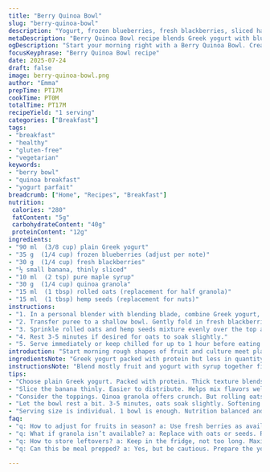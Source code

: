 ```yaml
---
title: "Berry Quinoa Bowl"
slug: "berry-quinoa-bowl"
description: "Yogurt, frozen blueberries, fresh blackberries, sliced half banana, real maple syrup, and quinoa granola rebalanced for a creamy, crunchy morning bowl. Uses a personal blender, blends mostly fruit and yogurt, topped last minute. Quick prep typical of near 20 minutes, some downtime for assembling and garnishing. Suitable for vegetarian, nut-free, gluten-free, egg-free diets with ingredient swaps for freshness and texture."
metaDescription: "Berry Quinoa Bowl recipe blends Greek yogurt with blueberries, blackberries, banana and crunchy granola. A quick, nutritious start to your day."
ogDescription: "Start your morning right with a Berry Quinoa Bowl. Creamy yogurt and fruit topped with granola for a delightful dish that's healthy and easy."
focusKeyphrase: "Berry Quinoa Bowl recipe"
date: 2025-07-24
draft: false
image: berry-quinoa-bowl.png
author: "Emma"
prepTime: PT17M
cookTime: PT0M
totalTime: PT17M
recipeYield: "1 serving"
categories: ["Breakfast"]
tags:
- "breakfast"
- "healthy"
- "gluten-free"
- "vegetarian"
keywords:
- "berry bowl"
- "quinoa breakfast"
- "yogurt parfait"
breadcrumb: ["Home", "Recipes", "Breakfast"]
nutrition: 
 calories: "280"
 fatContent: "5g"
 carbohydrateContent: "40g"
 proteinContent: "12g"
ingredients:
- "90 ml  (3/8 cup) plain Greek yogurt"
- "35 g  (1/4 cup) frozen blueberries (adjust per note)"
- "30 g  (1/4 cup) fresh blackberries"
- "½ small banana, thinly sliced"
- "10 ml  (2 tsp) pure maple syrup"
- "30 g  (1/4 cup) quinoa granola"
- "15 ml  (1 tbsp) rolled oats (replacement for half granola)"
- "15 ml  (1 tbsp) hemp seeds (replacement for nuts)"
instructions:
- "1. In a personal blender with blending blade, combine Greek yogurt, frozen blueberries, and sliced banana. Add maple syrup. Blend until mostly smooth with some texture remaining, about 12 minutes total including pauses."
- "2. Transfer puree to a shallow bowl. Gently fold in fresh blackberries to keep them intact; don't blend these."
- "3. Sprinkle rolled oats and hemp seeds mixture evenly over the top along with quinoa granola."
- "4. Rest 3-5 minutes if desired for oats to soak slightly."
- "5. Serve immediately or keep chilled for up to 1 hour before eating."
introduction: "Start morning rough shapes of fruit and culture meet plate. Cool, creamy thick Greek yogurt base shifted to 90 ml, less but still solid body. Blueberries' punch from frozen state reduced for subtle chill and fresh feel. Blackberries stay fresh, whole, contrast textures. Maple syrup down from 15 to 10 ml, just a whisper sweet. Half banana hangs sliced thinner, easy bite, quick flavor. Quinoa granola shrinks, complemented by a spoonful rolled oats and hemp seeds. Crunch, chew, different layers and bites, more than just sweet and cold. The process heads to blender first, then topping. Timing tweaked, 12 minutes blend with patience, half-frozen chunks soften, but not all gone. Then assembly, layering fruits and crunch. All happens between 15 and 20 minutes. A straightforward start to day, minimal fuss yet some thought."
ingredientsNote: "Greek yogurt packed with protein but less in quantity, good for smoother blend and lighter bowl. Frozen blueberries still icy, fresher taste but easier on blender if reduced to 35 g. Fresh blackberries kept whole, textures contrast. Banana sliced thinner makes distribution easier. Maple syrup reduced by about a third for tone-down sweetness, natural flavor. Quinoa granola reduced and mixed with rolled oats for more texture variety but still gluten-free, nut-free, egg-free safe. Hemp seeds here switch the crunch and protein game, replacing nuts, fitting allergies. Frozen fruit suggested to adjust depending on season or fresh availability. Oats provide soft chew contrasting granola crunch; soak slightly if waiting after assembly."
instructionsNote: "Blend mostly fruit and yogurt with syrup together first. Use personal blender blade; timing stretched to about 12 minutes total including pauses to avoid overheating, ensure small chunks soften but not dissolve completely. Do not blend all fruit - fresh blackberries fold in after blending preserves texture contrast. Transfer to wide bowl helps when eating to mix berries and granola. Sprinkling oats and hemp seeds adds multi-dimensional crunch distinct from quinoa granola’s nut-free cluster. Let sit briefly if preferred for softer oats but serve fresh for crunchier bite. No cooking needed, pure prep. Serve cold or at fridge temp up to one hour max, prevents sogginess but improves flavor melding. Simple, layered steps, chopping thinly is key for even bites."
tips:
- "Choose plain Greek yogurt. Packed with protein. Thick texture blends well. Less is more here. 90 ml is enough for smoothness. Adds creaminess but doesn’t overwhelm. Mandates balance with berries. Use frozen blueberries. They add chill, subtle sweetness too. Adjust 35 g better for blending. Makes it easier in personal blender. Fresh blackberries stay whole. This contrast is vital in texture."
- "Slice the banana thinly. Easier to distribute. Helps mix flavors well. Makes the bowl more inviting. A full half banana sliced into thin pieces. Perfect for this recipe. Maple syrup cut down. Moderation counts. 10 ml is a whisper, not overpowering. Brings natural flavor without too much sweetness. Blend carefully. About 12 minutes blending, short pauses crucial."
- "Consider the toppings. Qinoa granola offers crunch. But rolling oats add chewiness. Mix 30 g quinoa granola with 15 ml rolled oats. More texture variety. Hemp seeds are key here. Swap for nuts to avoid allergens. 15 ml offers extra protein. Topping changes with seasons. Use fresh fruit as available. Adjust blueberry amount if necessary."
- "Let the bowl rest a bit. 3-5 minutes, oats soak slightly. Softening a touch before serving. Yet serve chilled for best flavor. Timing matters. Textures, bites vary. Fresh fruit is essential. Don't blend all ingredients. Fold blackberries in right at the end. Preserve their form, keep their fresh punch. Assembly important, helps flavors combine."
- "Serving size is individual. 1 bowl is enough. Nutrition balanced and filling, 280 calories. Perfect for busy mornings. No cooking needed. Easy prep with personal blender. Serve immediately or keep up to an hour. Chilling keeps flavors intact. But avoid sogginess in granola. Simple layering distributes goodness evenly."
faq:
- "q: How to adjust for fruits in season? a: Use fresh berries as available. Frozen blueberries are great but fresh ones work too. Adjust amounts as preferred. Seasonal fruits like strawberries can replace. Creativity in fruits is key."
- "q: What if granola isn’t available? a: Replace with oats or seeds. Rolled oats can add chewiness like granola. Use extra hemp seeds for crunch. Plus, keep it nut-free. Mixing grains helps variety."
- "q: How to store leftovers? a: Keep in the fridge, not too long. Maximum one hour. Flavors meld, but sogginess might happen. If waiting is longer, consider not adding granola until ready. Keep toppings separate."
- "q: Can this be meal prepped? a: Yes, but be cautious. Prepare the yogurt base beforehand. Mix berries in after blending is done. Add granola right before serving. Ensures crunch stays intact."

---
```


